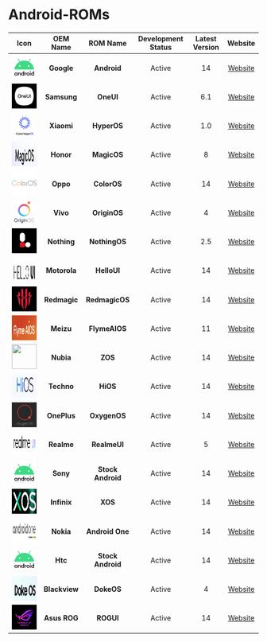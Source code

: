 # Android-ROMs

|                          Icon                           |   OEM Name    |     ROM Name      | Development Status | Latest Version |   Website   |
| :-----------------------------------------------------: | :-----------: | :---------------: | :----------------: | :------------: | :---------: |
|  <img src="Icons/Android.png" width="50" height="50">   |  **Google**   |    **Android**    |       Active       |       14       | [Website]() |
|   <img src="Icons/OneUI.png" width="50" height="50">    |  **Samsung**  |     **OneUI**     |       Active       |      6.1       | [Website]() |
|  <img src="Icons/HyperOS.png" width="50" height="50">   |  **Xiaomi**   |    **HyperOS**    |       Active       |      1.0       | [Website]() |
|  <img src="Icons/MagicOS.png" width="50" height="50">   |   **Honor**   |    **MagicOS**    |       Active       |       8        | [Website]() |
|  <img src="Icons/ColorOS.png" width="50" height="50">   |   **Oppo**    |    **ColorOS**    |       Active       |       14       | [Website]() |
|  <img src="Icons/OriginOS.png" width="50" height="50">  |   **Vivo**    |   **OriginOS**    |       Active       |       4        | [Website]() |
| <img src="Icons/NothingOS.png" width="50" height="50">  |  **Nothing**  |   **NothingOS**   |       Active       |      2.5       | [Website]() |
|  <img src="Icons/HelloUI.png" width="50" height="50">   | **Motorola**  |    **HelloUI**    |       Active       |       14       | [Website]() |
| <img src="Icons/RedmagicOS.png" width="50" height="50"> | **Redmagic**  |  **RedmagicOS**   |       Active       |       14       | [Website]() |
| <img src="Icons/FlymeAIOS.png" width="50" height="50">  |   **Meizu**   |   **FlymeAIOS**   |       Active       |       11       | [Website]() |
|    <img src="Icons/ZOS.png" width="50" height="50">     |   **Nubia**   |      **ZOS**      |       Active       |       14       | [Website]() |
|    <img src="Icons/HiOS.png" width="50" height="50">    |  **Techno**   |     **HiOS**      |       Active       |       14       | [Website]() |
|  <img src="Icons/OxygenOS.png" width="50" height="50">  |  **OnePlus**  |   **OxygenOS**    |       Active       |       14       | [Website]() |
|  <img src="Icons/RealmeUI.png" width="50" height="50">  |  **Realme**   |   **RealmeUI**    |       Active       |       5        | [Website]() |
|  <img src="Icons/Android.png" width="50" height="50">   |   **Sony**    | **Stock Android** |       Active       |       14       | [Website]() |
|    <img src="Icons/XOS.png" width="50" height="50">     |  **Infinix**  |      **XOS**      |       Active       |       14       | [Website]() |
| <img src="Icons/AndroidOne.png" width="50" height="50"> |   **Nokia**   |  **Android One**  |       Active       |       14       | [Website]() |
|  <img src="Icons/Android.png" width="50" height="50">   |    **Htc**    | **Stock Android** |       Active       |       14       | [Website]() |
|   <img src="Icons/DokeOS.png" width="50" height="50">   | **Blackview** |    **DokeOS**     |       Active       |       4        | [Website]() |
|   <img src="Icons/ROGUI.png" width="50" height="50">    | **Asus ROG**  |     **ROGUI**     |       Active       |       14       | [Website]() |
